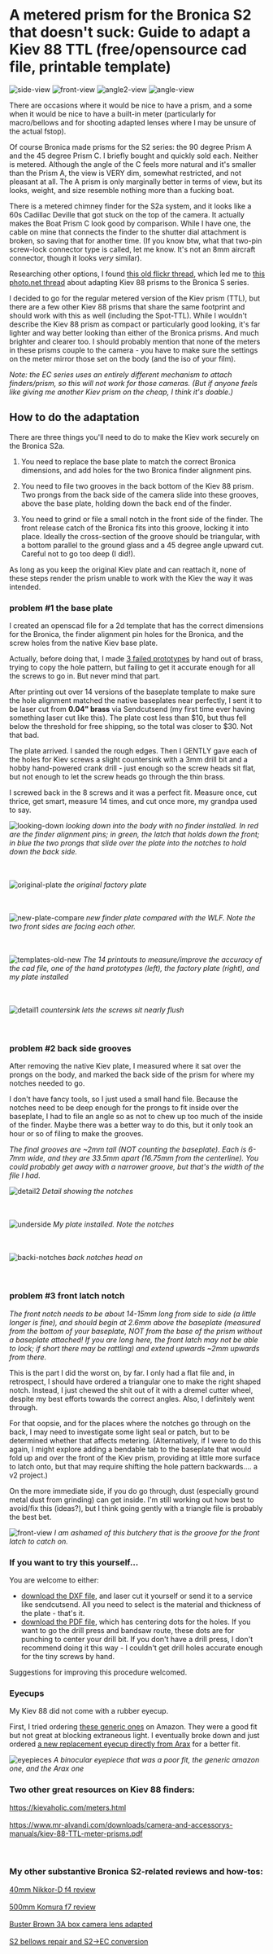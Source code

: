 

# A metered prism for the Bronica S2 that doesn't suck:  Guide to adapt a Kiev 88 TTL (free/opensource cad file, printable template)

![side-view](photos/full-side.JPG)
![front-view](photos/full-front.JPG)
![angle2-view](photos/full-angle.JPG)
![angle-view](photos/full-angle-view.jpeg)



There are occasions where it would be nice to have a prism, and a some when it would be nice to have a built-in meter (particularly for macro/bellows and for shooting adapted lenses where I may be unsure of the actual fstop).

Of course Bronica made prisms for the S2 series:  the 90 degree Prism A and the 45 degree Prism C.  I briefly bought and quickly sold each.  Neither is metered.  Although the angle of the C feels more natural and it's smaller than the Prism A, the view is VERY dim, somewhat restricted, and not pleasant at all. The A prism is only marginally better in terms of view, but its looks, weight, and size resemble nothing more than a fucking boat.  

There is a metered chimney finder for the S2a system, and it looks like a 60s Cadillac Deville that got stuck on the top of the camera. It actually makes the Boat Prism C look good by comparison.  While I have one, the cable on mine that connects the finder to the shutter dial attachment is broken, so saving that for another time.  (If you know btw, what that two-pin screw-lock connector type is called, let me know.  It's not an 8mm aircraft connector, though it looks *very* similar).  

Researching other options, I found [this old flickr thread](https://www.flickr.com/groups/2677388@N24/discuss/72157658792446389/), which led me to [this photo.net thread](https://www.photo.net/forums/topic/10137-has-anyone-used-kiev-spot-ttl-prism-on-bronica-s2a/) about adapting Kiev 88 prisms to the Bronica S series.  

I decided to go for the regular metered version of the Kiev prism (TTL), but there are a few other Kiev 88 prisms that share the same footprint and should work with this as well (including the Spot-TTL).  While I wouldn't describe the Kiev 88 prism as compact or particularly good looking, it's far lighter and way better looking than either of the Bronica prisms.  And much brighter and clearer too.  I should probably mention that none of the meters in these prisms couple to the camera - you have to make sure the settings on the meter mirror those set on the body (and the iso of your film).

*Note:  the EC series uses an entirely different mechanism to attach finders/prism, so this will not work for those cameras.  (But if anyone feels like giving me another Kiev prism on the cheap, I think it's doable.)*



## How to do the adaptation


There are three things you'll need to do to make the Kiev work securely on the Bronica S2a.  


1)  You need to replace the base plate to match the correct Bronica dimensions, and add holes for the two Bronica finder alignment pins.

2)  You need to file two grooves in the back bottom of the Kiev 88 prism.  Two prongs from the back side of the camera slide into these grooves, above the base plate, holding down the back end of the finder.  

3)  You need to grind or file a small notch in the front side of the finder.   The front release catch of the Bronica fits into this groove, locking it into place.  Ideally the cross-section of the groove should be triangular, with a bottom parallel to the ground glass and a 45 degree angle upward cut.  Careful not to go too deep (I did!).  

As long as you keep the original Kiev plate and can reattach it, none of these steps render the prism unable to work with the Kiev the way it was intended.


### problem #1 the base plate

I created an openscad file for a 2d template that has the correct dimensions for the Bronica, the finder alignment pin holes for the Bronica, and the screw holes from the native Kiev base plate. 

Actually, before doing that, I made [3 failed prototypes](https://imgur.com/a/NDPlpRM) by hand out of brass, trying to copy the hole pattern, but failing to get it accurate enough for all the screws to go in.  But never mind that part.

After printing out over 14 versions of the baseplate template to make sure the hole alignment matched the native baseplates near perfectly, I sent it to be laser cut from **0.04" brass** via Sendcutsend (my first time ever having something laser cut like this).  The plate cost less than $10, but thus fell below the threshold for free shipping, so the total was closer to $30.  Not that bad.

The plate arrived.  I sanded the rough edges. Then I GENTLY gave each of the holes for Kiev screws a slight countersink with a 3mm drill bit and a hobby hand-powered crank drill - just enough so the screw heads sit flat, but not enough to let the screw heads go through the thin brass.

I screwed back in the 8 screws and it was a perfect fit.  Measure once, cut thrice, get smart, measure 14 times, and cut once more, my grandpa used to say.

![looking-down](photos/looking-down-body.JPG)
*looking down into the body with no finder installed.  In red are the finder alignment pins;  in green, the latch that holds down the front;  in blue the two prongs that slide over the plate into the notches to hold down the back side.*
<BR><BR><BR>


![original-plate](photos/original-plate.jpeg)
*the original factory plate*
<BR><BR><BR>


![new-plate-compare](photos/New-plate-compare-wlf.jpeg)
*new finder plate compared with the WLF.  Note the two front sides are facing each other.*
<BR><BR><BR>


![templates-old-new](photos/templates-old-new.jpeg)
*The 14 printouts to measure/improve the accuracy of the cad file, one of the hand prototypes (left), the factory plate (right), and my plate installed*
<BR><BR><BR>

  
![detail1](photos/detail1.jpeg)
*countersink lets the screws sit nearly flush*
<BR><BR><BR>


### problem #2 back side grooves


After removing the native Kiev plate, I measured where it sat over the prongs on the body, and marked the back side of the prism for where my notches needed to go.

I don't have fancy tools, so I just used a small hand file.  Because the notches need to be deep enough for the prongs to fit inside over the baseplate, I had to file an angle so as not to chew up too much of the inside of the finder.  Maybe there was a better way to do this, but it only took an hour or so of filing to make the grooves.

*The final grooves are ~2mm tall (NOT counting the baseplate).  Each is 6-7mm wide, and they are 33.5mm apart (16.75mm from the centerline).  You could probably get away with a narrower groove, but that's the width of the file I had.*

![detail2](photos/detail2.jpeg)
*Detail showing the notches*
<BR><BR><BR>

![underside](photos/underside.jpeg)
*My plate installed.  Note the notches*
<BR><BR><BR>

![backi-notches](photos/back-notches.jpeg)
*back notches head on*
<BR><BR><BR>


### problem #3 front latch notch


*The front notch needs to be about 14-15mm long from side to side (a little longer is fine), and should begin at 2.6mm above the baseplate (measured from the bottom of your baseplate, NOT from the base of the prism without a baseplate attached!  If you are long here, the front latch may not be able to lock; if short there may be rattling) and extend upwards ~2mm upwards from there.*

This is the part I did the worst on, by far.  I only had a flat file and, in retrospect, I should have ordered a triangular one to make the right shaped notch.  Instead, I just chewed the shit out of it with a dremel cutter wheel, despite my best efforts towards the correct angles.  Also, I definitely went through.

For that oopsie, and for the places where the notches go through on the back, I may need to investigate some light seal or patch, but to be determined whether that affects metering.  (Alternatively, if I were to do this again, I might explore adding a bendable tab to the baseplate that would fold up and over the front of the Kiev prism, providing at little more surface to latch onto, but that may require shifting the hole pattern backwards.... a v2 project.)

On the more immediate side, if you do go through, dust (especially ground metal dust from grinding) can get inside.  I'm still working out how best to avoid/fix this (ideas?), but I think going gently with a triangle file is probably the best bet.

![front-view](photos/front-view.jpeg)
*I am ashamed of this butchery that is the groove for the front latch to catch on.*


### If you want to try this yourself...


You are welcome to either:

 - [download the DXF file](bronica_kiev_prism_plate%20-%202025-03-12%20scs%20proto%201.dxf), and laser cut it yourself or send it to a service like sendcutsend.  All you need to select is the material and thickness of the plate - that's it.
 - [download the PDF file](bronica_kiev_prism_plate.pdf), which has centering dots for the holes.  If you want to go the drill press and bandsaw route, these dots are for punching to center your drill bit.  If you don't have a drill press, I don't recommend doing it this way - I couldn't get drill holes accurate enough for the tiny screws by hand.

Suggestions for improving this procedure welcomed.


### Eyecups

My Kiev 88 did not come with a rubber eyecup.

First, I tried ordering [these generic ones](https://www.amazon.com/dp/B0CQXGXL1B?ref_=ppx_hzsearch_conn_dt_b_fed_asin_title_5) on Amazon.  They were a good fit but not great at blocking extraneous light.  I eventually broke down and just ordered [a new replacement eyecup directly from Arax](https://araxfoto.com/accessories/eye-cup/) for a better fit.


![eyepieces](photos/eyepieces.jpeg)
*A binocular eyepiece that was a poor fit, the generic amazon one, and the Arax one*



### Two other great resources on Kiev 88 finders:

https://kievaholic.com/meters.html<BR><BR>
https://www.mr-alvandi.com/downloads/camera-and-accessorys-manuals/kiev-88-TTL-meter-prisms.pdf<BR><BR><BR>


### My other substantive Bronica S2-related reviews and how-tos:

[40mm Nikkor-D f4 review](https://www.reddit.com/r/AnalogCommunity/comments/1jkkd1u/the_little_known_alternative_to_the_hasselblad/)<BR><BR>
[500mm Komura f7 review](https://www.reddit.com/r/AnalogCommunity/comments/1h1fw50/bronica_s2a_telephoto_madness_the_komura_500mm_f7/)<BR><BR>
[Buster Brown 3A box camera lens adapted](https://www.reddit.com/r/AnalogCommunity/comments/1iykq9i/bronica_s2a_sporting_a_box_camera_lens_with_a/)<BR><BR>
[S2 bellows repair and S2->EC conversion](https://www.reddit.com/r/Bronica/comments/1jgc18j/bronica_s2_bellows_screw_replacements_and/)<BR><BR>
